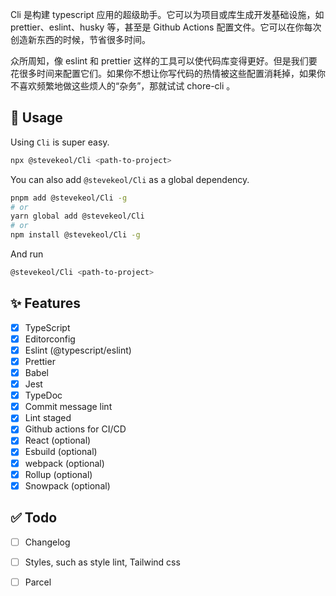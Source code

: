 Cli 是构建 typescript 应用的超级助手。它可以为项目或库生成开发基础设施，如 prettier、eslint、husky 等，甚至是 Github Actions 配置文件。它可以在你每次创造新东西的时候，节省很多时间。

众所周知，像 eslint 和 prettier 这样的工具可以使代码库变得更好。但是我们要花很多时间来配置它们。如果你不想让你写代码的热情被这些配置消耗掉，如果你不喜欢频繁地做这些烦人的“杂务”，那就试试 chore-cli 。


## 🚀 Usage

Using `Cli` is super easy.

```sh
npx @stevekeol/Cli <path-to-project>
```

You can also add `@stevekeol/Cli` as a global dependency.

```sh
pnpm add @stevekeol/Cli -g
# or
yarn global add @stevekeol/Cli
# or
npm install @stevekeol/Cli -g
```

And run

```sh
@stevekeol/Cli <path-to-project>
```

## ✨ Features

- [x] TypeScript
- [x] Editorconfig
- [x] Eslint (@typescript/eslint)
- [x] Prettier
- [x] Babel
- [x] Jest
- [x] TypeDoc
- [x] Commit message lint
- [x] Lint staged
- [x] Github actions for CI/CD
- [x] React (optional)
- [x] Esbuild (optional)
- [x] webpack (optional)
- [x] Rollup (optional)
- [x] Snowpack (optional)

## ✅ Todo

- [ ] Changelog
- [ ] Styles, such as style lint, Tailwind css
- [ ] Parcel

